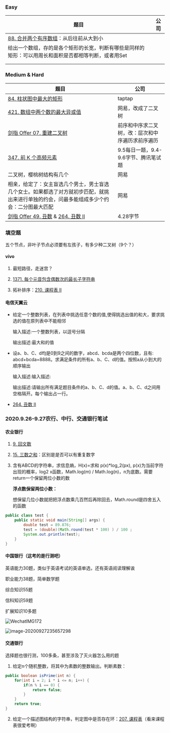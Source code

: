 ### Easy

| 题目                                                         | 公司 |
| ------------------------------------------------------------ | ---- |
| [88. 合并两个有序数组](https://leetcode-cn.com/problems/merge-sorted-array/)：从后往前从大到小 |      |
| 给出一个数组，存的是各个矩形的长宽，判断有哪些是同样的矩形：可以用周长和面积是否都相等判断，或者用Set |      |
|                                                              |      |
|                                                              |      |



### Medium & Hard

| 题目                                                         | 公司                                             |
| ------------------------------------------------------------ | ------------------------------------------------ |
| [84. 柱状图中最大的矩形](https://leetcode-cn.com/problems/largest-rectangle-in-histogram/) | taptap                                           |
| [421. 数组中两个数的最大异或值](https://leetcode-cn.com/problems/maximum-xor-of-two-numbers-in-an-array/) | 网易，改成了二叉树                               |
| [剑指 Offer 07. 重建二叉树](https://leetcode-cn.com/problems/zhong-jian-er-cha-shu-lcof/) | 前序和中序求二叉树，改：层次和中序遍历求前序遍历 |
| [347. 前 K 个高频元素](https://leetcode-cn.com/problems/top-k-frequent-elements/) | 9.5每日一题，9.4-9.6字节、腾讯笔试题             |
| 二叉树，樱桃树结构有几个                                     | 网易                                             |
| 相亲，给定了：女主盲选几个男士，男士盲选几个女士。如果都选了对方就初步匹配，就挑出来进行单独的约会，问最多能组成多少个约会：二分图最大匹配 | 网易                                             |
| [剑指 Offer 49. 丑数](https://leetcode-cn.com/problems/chou-shu-lcof/) & [264. 丑数 II](https://leetcode-cn.com/problems/ugly-number-ii/) | 4.28字节                                         |



### 填空题

五个节点，非叶子节点必须要有左孩子，有多少种二叉树（9个？）



#### vivo

1. 最短路径，走迷宫？

2. [1371. 每个元音包含偶数次的最长子字符串](https://leetcode-cn.com/problems/find-the-longest-substring-containing-vowels-in-even-counts/)

3. 拓补排序：[210. 课程表 II](https://leetcode-cn.com/problems/course-schedule-ii/)



#### 电信天翼云

- 给定一个整数列表，在列表中挑选任意个数的值,使得挑选出值的和大，要求挑选的值在原列表中不能相邻

  输入描述:一个整数列表，以逗号分隔

  输出描述:最大和的值

- 设a、b、C、d均是0到9之间的数字，abcd、bcda是两个四位数，且有: abcd+bcda=8888。求满足条件的所有a、b、C、d的值。按照a从小到大的顺序输出

  输入描述:输入描述:

  输出描述:请输出所有满足题目条件的a、b、C、d的值。a、b、C、d之间用空格隔开。每个输出占一行。

- [264. 丑数 II](https://leetcode-cn.com/problems/ugly-number-ii/)



### 2020.9.26-9.27农行、中行、交通银行笔试
#### 农业银行

1. [9. 回文数](https://leetcode-cn.com/problems/palindrome-number/)

2. [15. 三数之和](https://leetcode-cn.com/problems/3sum/)：区别是是否可以有重复数字

3. 含有ABCD的字符串，求信息熵，H(x)=求和 p(x)*log_2(px), p(x)为当前字符出现的概率，log2 x函数，Math.log(m) / Math.log(n)，n为底数。需要return一个保留两位小数的数

   **浮点数保留两位小数：**

   想保留几位小数就把把浮点数乘几百然后再除回去，Math.round是四舍五入的函数

```java
public class test {
	public static void main(String[] args) {
		double test = 89.876;
		test = (double)(Math.round(test * 100) ) / 100 ;
		System.out.println(test);
	}
}
```



#### 中国银行（这考的是行测吧）

英语能力30题，类似于英语考试的英语单选，还有英语阅读理解诶

职业能力38题，简单数学题

综合知识55题

信科知识59题

扩展知识10多题

![WechatIMG172](E:\研会\202009迎新\WechatIMG172.png)

![image-20200927235657298](C:\Users\Administrator\AppData\Roaming\Typora\typora-user-images\image-20200927235657298.png)

#### 交通银行

选择题也很行测，100多条，甚至涉及了灭火器怎么用的题

1. 给定n个随机整数，将其中为素数的整数输出。判断素数：

```java
public boolean isPrime(int n) {
    for(int i = 2; i * i <= n; i++) {
        if(n % i == 0) {
            return false;
        }
    }
    return true;
}
```

2. 给定一个描述图结构的字符串，判定图中是否存在环：[207. 课程表](https://leetcode-cn.com/problems/course-schedule/)（看来课程表很爱考啊）


